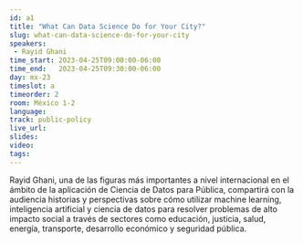 ```yaml
---
id: a1
title: "What Can Data Science Do for Your City?"
slug: what-can-data-science-do-for-your-city
speakers:
 - Rayid Ghani
time_start: 2023-04-25T09:00:00-06:00
time_end:   2023-04-25T09:30:00-06:00
day: mx-23
timeslot: a
timeorder: 2
room: México 1-2
language: 
track: public-policy
live_url: 
slides: 
video: 
tags: 
---
```


Rayid Ghani, una de las figuras más importantes a nivel internacional en el ámbito de la aplicación de Ciencia de Datos para Pública, compartirá con la audiencia historias y perspectivas sobre cómo utilizar machine learning, inteligencia artificial y ciencia de datos para resolver problemas de alto impacto social a través de sectores como educación, justicia, salud, energía, transporte, desarrollo económico y seguridad pública.
